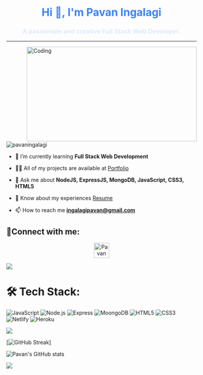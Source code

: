 <h1 align="center" style="color:#3B82F6">Hi 👋, I'm Pavan Ingalagi</h1>
<h3 align="center" style="color:#DBEAFE">A passionate and creative Full Stack Web Developer.</h3>

<hr>
<img align="right" alt="Coding" width="450" height="250" src="https://camo.githubusercontent.com/8ba1e66bcfa048214cf17f235c341742347c9c248831d044aa888acbeec89502/68747470733a2f2f63646e2e6472696262626c652e636f6d2f75736572732f313239323637372f73637265656e73686f74732f363133393136372f6d656469612f66636637666430633631396262383737303635333330373932343039313566332e676966">

<!-- profile visit section -->
<p align="left"> <img src="https://komarev.com/ghpvc/?username=pavaningalagi&label=Profile%20views&color=0e75b6&style=flat" alt="pavaningalagi" /></p>


<!-- About Me section -->

- 🌱 I’m currently learning **Full Stack Web Development**

- 👨‍💻 All of my projects are available at [Portfolio](https://pavaningalagi.github.io/)

- 💬 Ask me about **NodeJS, ExpressJS, MongoDB, JavaScript, CSS3, HTML5**

- 📄 Know about my experiences <a href="https://drive.google.com/file/d/1EFyDOQnBuZ8qzpgii6FlJOQq3IgRJ00R/view?usp=share_link">Resume</a>

- 📫 How to reach me **ingalagipavan@gmail.com**





<!-- contact section -->
<h2 align="left">📱Connect with me:</h2>
<p align="center">
<a href="https://www.linkedin.com/in/pavaningalagi" target="blank"><img align="center" src="https://raw.githubusercontent.com/rahuldkjain/github-profile-readme-generator/master/src/images/icons/Social/linked-in-alt.svg" alt="Pavan Ingalagi" height="40" width="40" /></a>
</p>
<img src="https://raw.githubusercontent.com/andreasbm/readme/master/assets/lines/colored.png">




<!-- Language section -->

# 🛠 Tech Stack:
![JavaScript](https://img.shields.io/badge/JavaScript-F7DF1E?style=for-the-badge&logo=javascript&logoColor=black) ![Node.js](https://img.shields.io/badge/Node.js-43853D?style=for-the-badge&logo=node.js&logoColor=white) ![Express](https://img.shields.io/badge/Express.js-404D59?style=for-the-badge) ![MoongoDB](https://img.shields.io/badge/MongoDB-4EA94B?style=for-the-badge&logo=mongodb&logoColor=white) ![HTML5](https://img.shields.io/badge/html5-%23E34F26.svg?style=for-the-badge&logo=html5&logoColor=white) ![CSS3](https://img.shields.io/badge/css3-%231572B6.svg?style=for-the-badge&logo=css3&logoColor=white) ![Netlify](https://img.shields.io/badge/Netlify-00C7B7?style=for-the-badge&logo=netlify&logoColor=white) ![Heroku](https://img.shields.io/badge/Heroku-430098?style=for-the-badge&logo=heroku&logoColor=white)

<img src="https://raw.githubusercontent.com/andreasbm/readme/master/assets/lines/colored.png">

<p></p>

<!-- Bottom 3 statatics  -->

[![GitHub Streak](https://github-readme-streak-stats.herokuapp.com/?user=pavaningalagi&theme=neon-dark)]


![Pavan's GitHub stats](https://github-readme-stats.vercel.app/api?username=pavaningalagi&show_icons=true&theme=merko)



<img src="https://raw.githubusercontent.com/andreasbm/readme/master/assets/lines/colored.png">
